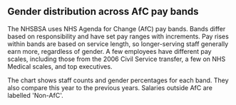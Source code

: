 ## Gender distribution across AfC pay bands

The NHSBSA uses NHS Agenda for Change (AfC) pay bands. Bands differ based on responsibility and have set pay ranges with increments. Pay rises within bands are based on service length, so longer-serving staff generally earn more, regardless of gender. A few employees have different pay scales, including those from the 2006 Civil Service transfer, a few on NHS Medical scales, and top executives. 

The chart shows staff counts and gender percentages for each band. They also compare this year to the previous years. Salaries outside AfC are labelled 'Non-AfC'.